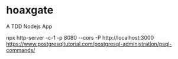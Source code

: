 # hoaxgate
A TDD Nodejs App

npx http-server -c-1 -p 8080 --cors -P http://localhost:3000
https://www.postgresqltutorial.com/postgresql-administration/psql-commands/